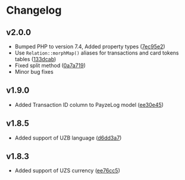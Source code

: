 # Changelog

## v2.0.0

- Bumped PHP to version 7.4, Added property types ([7ec95e2](https://github.com/payzeio/laravel-payze/commit/7ec95e29b5a7e220cdde68384dfaabf955f9c134))
- Use `Relation::morphMap()` aliases for transactions and card tokens tables ([133dcab](https://github.com/payzeio/laravel-payze/commit/133dcab7e7526c1c99678e22eafa8f271caf744a))
- Fixed split method ([0a7a719](https://github.com/payzeio/laravel-payze/commit/0a7a719cce6be862f73055107dc97e16cac02e64))
- Minor bug fixes

## v1.9.0

- Added Transaction ID column to PayzeLog model ([ee30e45](https://github.com/payzeio/laravel-payze/commit/ee30e45ce52bd20a6bfb4e70eee300eb8787a30d))

## v1.8.5

- Added support of UZB language ([d6dd3a7](https://github.com/payzeio/laravel-payze/commit/d6dd3a7ba2a909e319fd77dc92f355e5497829a9))

## v1.8.3

- Added support of UZS currency ([ee76cc5](https://github.com/payzeio/laravel-payze/commit/ee76cc5f8b26683f639586ed59f772cee6f39bcc))
